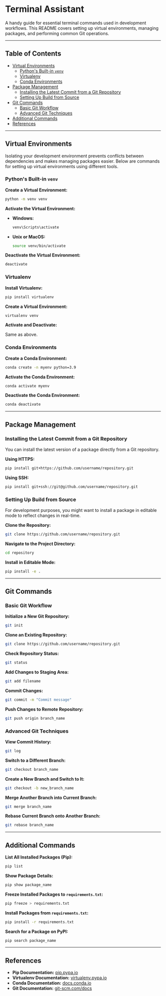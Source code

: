 # Terminal Assistant

A handy guide for essential terminal commands used in development workflows. This README covers setting up virtual environments, managing packages, and performing common Git operations.

---

## Table of Contents

- [Virtual Environments](#virtual-environments)
  - [Python's Built-in `venv`](#pythons-built-in-venv)
  - [Virtualenv](#virtualenv)
  - [Conda Environments](#conda-environments)
- [Package Management](#package-management)
  - [Installing the Latest Commit from a Git Repository](#installing-the-latest-commit-from-a-git-repository)
  - [Setting Up Build from Source](#setting-up-build-from-source)
- [Git Commands](#git-commands)
  - [Basic Git Workflow](#basic-git-workflow)
  - [Advanced Git Techniques](#advanced-git-techniques)
- [Additional Commands](#additional-commands)
- [References](#references)

---

## Virtual Environments

Isolating your development environment prevents conflicts between dependencies and makes managing packages easier. Below are commands for setting up virtual environments using different tools.

### Python's Built-in `venv`

**Create a Virtual Environment:**

```bash
python -m venv venv
```

**Activate the Virtual Environment:**

- **Windows:**

  ```bash
  venv\Scripts\activate
  ```

- **Unix or MacOS:**

  ```bash
  source venv/bin/activate
  ```

**Deactivate the Virtual Environment:**

```bash
deactivate
```

### Virtualenv

**Install Virtualenv:**

```bash
pip install virtualenv
```

**Create a Virtual Environment:**

```bash
virtualenv venv
```

**Activate and Deactivate:**

Same as above.

### Conda Environments

**Create a Conda Environment:**

```bash
conda create -n myenv python=3.9
```

**Activate the Conda Environment:**

```bash
conda activate myenv
```

**Deactivate the Conda Environment:**

```bash
conda deactivate
```

---

## Package Management

### Installing the Latest Commit from a Git Repository

You can install the latest version of a package directly from a Git repository.

**Using HTTPS:**

```bash
pip install git+https://github.com/username/repository.git
```

**Using SSH:**

```bash
pip install git+ssh://git@github.com/username/repository.git
```

### Setting Up Build from Source

For development purposes, you might want to install a package in editable mode to reflect changes in real-time.

**Clone the Repository:**

```bash
git clone https://github.com/username/repository.git
```

**Navigate to the Project Directory:**

```bash
cd repository
```

**Install in Editable Mode:**

```bash
pip install -e .
```

---

## Git Commands

### Basic Git Workflow

**Initialize a New Git Repository:**

```bash
git init
```

**Clone an Existing Repository:**

```bash
git clone https://github.com/username/repository.git
```

**Check Repository Status:**

```bash
git status
```

**Add Changes to Staging Area:**

```bash
git add filename
```

**Commit Changes:**

```bash
git commit -m "Commit message"
```

**Push Changes to Remote Repository:**

```bash
git push origin branch_name
```

### Advanced Git Techniques

**View Commit History:**

```bash
git log
```

**Switch to a Different Branch:**

```bash
git checkout branch_name
```

**Create a New Branch and Switch to It:**

```bash
git checkout -b new_branch_name
```

**Merge Another Branch into Current Branch:**

```bash
git merge branch_name
```

**Rebase Current Branch onto Another Branch:**

```bash
git rebase branch_name
```

---

## Additional Commands

**List All Installed Packages (Pip):**

```bash
pip list
```

**Show Package Details:**

```bash
pip show package_name
```

**Freeze Installed Packages to `requirements.txt`:**

```bash
pip freeze > requirements.txt
```

**Install Packages from `requirements.txt`:**

```bash
pip install -r requirements.txt
```

**Search for a Package on PyPI:**

```bash
pip search package_name
```

---

## References

- **Pip Documentation:** [pip.pypa.io](https://pip.pypa.io/en/stable/)
- **Virtualenv Documentation:** [virtualenv.pypa.io](https://virtualenv.pypa.io/en/latest/)
- **Conda Documentation:** [docs.conda.io](https://docs.conda.io/)
- **Git Documentation:** [git-scm.com/docs](https://git-scm.com/docs)
